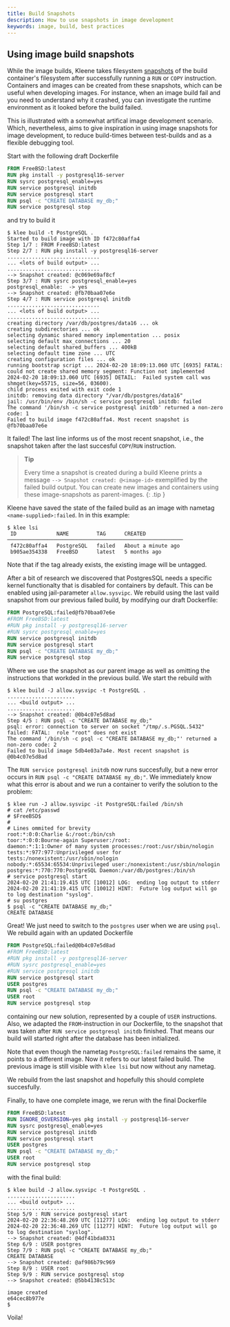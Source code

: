 ```yaml
---
title: Build Snapshots
description: How to use snapshots in image development
keywords: image, build, best practices
---
```

## Using image build snapshots

While the image builds, Kleene takes filesystem [snapshots](https://man.freebsd.org/cgi/man.cgi?query=zfs-snapshot)
of the build container's filesystem after successfully running a `RUN` or `COPY` instruction.
Containers and images can be created from these snapshots, which can be useful
when developing images. For instance, when an image build fail and you need
to understand why it crashed, you can investigate the runtime environment as it
looked before the build failed.
 
This is illustrated with a somewhat artifical image development scenario.
Which, nevertheless, aims to give inspiration in using image snapshots for image
development, to reduce build-times between test-builds and as a
flexible debugging tool.

Start with the following draft Dockerfile

```dockerfile
FROM FreeBSD:latest
RUN pkg install -y postgresql16-server
RUN sysrc postgresql_enable=yes
RUN service postgresql initdb
RUN service postgresql start
RUN psql -c "CREATE DATABASE my_db;"
RUN service postgresql stop
```

and try to build it

```console
$ klee build -t PostgreSQL .
Started to build image with ID f472c80affa4
Step 1/7 : FROM FreeBSD:latest
Step 2/7 : RUN pkg install -y postgresql16-server
..............................
... <lots of build output> ...
..............................
--> Snapshot created: @c069e69af8cf
Step 3/7 : RUN sysrc postgresql_enable=yes
postgresql_enable:  -> yes
--> Snapshot created: @fb70baa07e6e
Step 4/7 : RUN service postgresql initdb
..............................
... <lots of build output> ...
..............................
creating directory /var/db/postgres/data16 ... ok
creating subdirectories ... ok
selecting dynamic shared memory implementation ... posix
selecting default max_connections ... 20
selecting default shared_buffers ... 400kB
selecting default time zone ... UTC
creating configuration files ... ok 
running bootstrap script ... 2024-02-20 18:09:13.060 UTC [6935] FATAL:  could not create shared memory segment: Function not implemented
2024-02-20 18:09:13.060 UTC [6935] DETAIL:  Failed system call was shmget(key=55715, size=56, 03600).
child process exited with exit code 1
initdb: removing data directory "/var/db/postgres/data16"
jail: /usr/bin/env /bin/sh -c service postgresql initdb: failed
The command '/bin/sh -c service postgresql initdb' returned a non-zero code: 1
Failed to build image f472c80affa4. Most recent snapshot is @fb70baa07e6e
```

It failed! 
The last line informs us of the most recent snapshot, i.e., the snapshot taken
after the last succesful `COPY`/`RUN` instruction.

> **Tip**
>
> Every time a snapshot is created during a build Kleene prints a message
> `--> Snapshot created: @<image-id>` exemplified by the failed build output.
> You can create new images and containers using these image-snapshots as
> parent-images.
{: .tip }

Kleene have saved the state of the failed build as an image with nametag
`<name-supplied>:failed`. In in this example:

```console
$ klee lsi
 ID             NAME         TAG      CREATED            
─────────────────────────────────────────────────────────
 f472c80affa4   PostgreSQL   failed   About a minute ago 
 b905ae354338   FreeBSD      latest   5 months ago 
```

Note that if the tag already exists, the existing image will be untagged.

After a bit of research we discovered that PostgresSQL needs a specific
kernel functionalty that is disabled for containers by default. This can be
enabled using jail-parameter `allow.sysvipc`. We rebuild using the last vaild
snapshot from our previous failed build, by modifying our draft Dockerfile:

```dockerfile
FROM PostgreSQL:failed@fb70baa07e6e
#FROM FreeBSD:latest
#RUN pkg install -y postgresql16-server
#RUN sysrc postgresql_enable=yes
RUN service postgresql initdb
RUN service postgresql start
RUN psql -c "CREATE DATABASE my_db;"
RUN service postgresql stop
``` 

Where we use the snapshot as our parent image as well as omitting the
instructions that workded in the previous build. We start the rebuild with

```console
$ klee build -J allow.sysvipc -t PostgreSQL .
......................
... <build output> ...
......................
--> Snapshot created: @0b4c07e5d8ad
Step 4/5 : RUN psql -c "CREATE DATABASE my_db;"
psql: error: connection to server on socket "/tmp/.s.PGSQL.5432" failed: FATAL:  role "root" does not exist
The command '/bin/sh -c psql -c "CREATE DATABASE my_db;"' returned a non-zero code: 2
Failed to build image 5db4e03a7a4e. Most recent snapshot is @0b4c07e5d8ad
```

The `RUN service postgresql initdb` now runs succesfully, but a new error occurs
in `RUN psql -c "CREATE DATABASE my_db;"`.
We immediately know what this error is about and we run a container to verify
the solution to the problem:

```console
$ klee run -J allow.sysvipc -it PostgreSQL:failed /bin/sh
# cat /etc/passwd 
# $FreeBSD$
# 
# Lines ommited for brevity
root:*:0:0:Charlie &:/root:/bin/csh
toor:*:0:0:Bourne-again Superuser:/root:
daemon:*:1:1:Owner of many system processes:/root:/usr/sbin/nologin
tests:*:977:977:Unprivileged user for tests:/nonexistent:/usr/sbin/nologin
nobody:*:65534:65534:Unprivileged user:/nonexistent:/usr/sbin/nologin
postgres:*:770:770:PostgreSQL Daemon:/var/db/postgres:/bin/sh
# service postgresql start
2024-02-20 21:41:19.415 UTC [10012] LOG:  ending log output to stderr
2024-02-20 21:41:19.415 UTC [10012] HINT:  Future log output will go to log destination "syslog".
# su postgres
$ psql -c "CREATE DATABASE my_db;" 
CREATE DATABASE
```

Great! We just need to switch to the `postgres` user when we are using `psql`.
We rebuild again with an updated Dockerfile

```dockerfile
FROM PostgreSQL:failed@0b4c07e5d8ad
#FROM FreeBSD:latest
#RUN pkg install -y postgresql16-server
#RUN sysrc postgresql_enable=yes
#RUN service postgresql initdb
RUN service postgresql start
USER postgres
RUN psql -c "CREATE DATABASE my_db;"
USER root
RUN service postgresql stop
```

containing our new solution, represented by a couple of `USER` instructions.
Also, we adapted the `FROM`-instruction in our Dockerfile, to the snapshot
that was taken after `RUN service postgresql initdb` finished. That means
our build will started right after the database has been initialized.

Note that even though the nametag `PostgreSQL:failed` remains the same, it
points to a different image. Now it refers to our latest failed build.
The previous image is still visible with `klee lsi` but now without any nametag.

We rebuild from the last snapshot and hopefully this should complete succesfully.

Finally, to have one complete image, we rerun with the final Dockerfile

```Dockerfile
FROM FreeBSD:latest
RUN IGNORE_OSVERSION=yes pkg install -y postgresql16-server
RUN sysrc postgresql_enable=yes
RUN service postgresql initdb
RUN service postgresql start
USER postgres
RUN psql -c "CREATE DATABASE my_db;"
USER root
RUN service postgresql stop
```

with the final build:

```console
$ klee build -J allow.sysvipc -t PostgreSQL .
......................
... <build output> ...
......................
Step 5/9 : RUN service postgresql start
2024-02-20 22:36:48.269 UTC [11277] LOG:  ending log output to stderr
2024-02-20 22:36:48.269 UTC [11277] HINT:  Future log output will go to log destination "syslog".
--> Snapshot created: @4df41bda8331
Step 6/9 : USER postgres
Step 7/9 : RUN psql -c "CREATE DATABASE my_db;"
CREATE DATABASE
--> Snapshot created: @af986b79c969
Step 8/9 : USER root
Step 9/9 : RUN service postgresql stop
--> Snapshot created: @5bb4138c513c

image created
e64cec8b977e
$
```

Voila!
